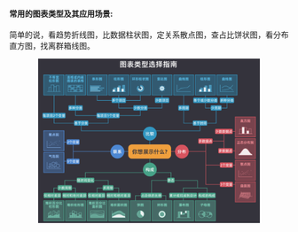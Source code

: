 #### 常用的图表类型及其应用场景:

简单的说，看趋势折线图，比数据柱状图，定关系散点图，查占比饼状图，看分布直方图，找离群箱线图。

<p align="center">
<img src="../Misc/img/choose_your_chart.png" alt="图片加载失败" width="400">
</p>